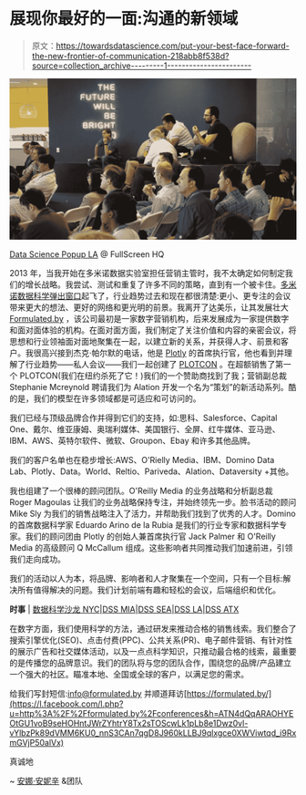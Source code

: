# 展现你最好的一面:沟通的新领域

> 原文：<https://towardsdatascience.com/put-your-best-face-forward-the-new-frontier-of-communication-218abb8f538d?source=collection_archive---------1----------------------->

![](img/fb66dab5c16b359c82145d6cdac68234.png)

[Data Science Popup LA](https://www.dominodatalab.com/datapopups/los_angeles) @ FullScreen HQ

2013 年，当我开始在多米诺数据实验室担任营销主管时，我不太确定如何制定我们的增长战略。我尝试、测试和重复了许多不同的策略，直到有一个被卡住。[多米诺数据科学弹出窗口](https://l.facebook.com/l.php?u=http%3A%2F%2Fwww.dominodatalab.com%2Fdatapopup&h=ATN4dQqARAOHYEOtGU1voB9seHOHntJWrZYhtrY8Tx2sTOScwLk1pLb8e1Dwz0vl-vYlbzPk89dVMM6KU0_nnS3CAn7qgD8J960kLLBJ9qlxgce0XWViwtqd_i9RxmGVjP50alVx)起飞了，行业趋势过去和现在都很清楚:更小、更专注的会议带来更大的想法、更好的网络和更光明的前景。我离开了达美乐，让其发展壮大 [Formulated.by](https://l.facebook.com/l.php?u=http%3A%2F%2Fformulated.by%2F&h=ATN4dQqARAOHYEOtGU1voB9seHOHntJWrZYhtrY8Tx2sTOScwLk1pLb8e1Dwz0vl-vYlbzPk89dVMM6KU0_nnS3CAn7qgD8J960kLLBJ9qlxgce0XWViwtqd_i9RxmGVjP50alVx) ，该公司最初是一家数字营销机构，后来发展成为一家提供数字和面对面体验的机构。在面对面方面，我们制定了关注价值和内容的亲密会议，将思想和行业领袖面对面地聚集在一起，以建立新的关系，并获得人才、前景和客户。我很高兴接到杰克·帕尔默的电话，他是 [Plotly](https://l.facebook.com/l.php?u=http%3A%2F%2Fplot.ly%2F&h=ATN4dQqARAOHYEOtGU1voB9seHOHntJWrZYhtrY8Tx2sTOScwLk1pLb8e1Dwz0vl-vYlbzPk89dVMM6KU0_nnS3CAn7qgD8J960kLLBJ9qlxgce0XWViwtqd_i9RxmGVjP50alVx) 的首席执行官，他也看到并理解了行业趋势——私人会议——我们一起创建了 [PLOTCON](https://l.facebook.com/l.php?u=http%3A%2F%2Fplotcon.plot.ly%2F&h=ATN4dQqARAOHYEOtGU1voB9seHOHntJWrZYhtrY8Tx2sTOScwLk1pLb8e1Dwz0vl-vYlbzPk89dVMM6KU0_nnS3CAn7qgD8J960kLLBJ9qlxgce0XWViwtqd_i9RxmGVjP50alVx) 。在超额销售了第一个 PLOTCON(我们在纽约杀死了它！)我们的一个赞助商找到了我；营销副总裁 Stephanie Mcreynold 聘请我们为 Alation 开发一个名为“策划”的新活动系列。酷的是，我们的模型在许多领域都是可适应和可访问的。

我们已经与顶级品牌合作并得到它们的支持，如:思科、Salesforce、Capital One、戴尔、维亚康姆、奥瑞利媒体、美国银行、全屏、红牛媒体、亚马逊、IBM、AWS、英特尔软件、微软、Groupon、Ebay 和许多其他品牌。

我们的客户名单也在稳步增长:AWS、O'Rielly Media、IBM、Domino Data Lab、Plotly、Data。World、Reltio、Pariveda、Alation、Dataversity +其他。

我也组建了一个很棒的顾问团队。O'Reilly Media 的业务战略和分析副总裁 Roger Magoulas 让我们的业务战略保持专注，并始终领先一步。脸书活动的顾问 Mike Sly 为我们的销售战略注入了活力，并帮助我们找到了优秀的人才。Domino 的首席数据科学家 Eduardo Arino de la Rubia 是我们的行业专家和数据科学专家。我们的顾问团由 Plotly 的创始人兼首席执行官 Jack Palmer 和 O'Reilly Media 的高级顾问 Q McCallum 组成。这些影响者共同推动我们加速前进，引领我们走向成功。

我们的活动以人为本，将品牌、影响者和人才聚集在一个空间，只有一个目标:解决所有值得解决的问题。我们计划前端有趣和轻松的会议，后端组织和优化。

**时事** | [数据科学沙龙 NYC](https://datascience.salon/newyork/)|[DSS MIA](https://datascience.salon/miami/)|[DSS SEA](https://datascience.salon/seattle/)|[DSS LA](https://datascience.salon/la/)|[DSS ATX](https://datascience.salon/austin/)

在数字方面，我们使用科学的方法，通过研发来推动合格的销售线索。我们整合了搜索引擎优化(SEO)、点击付费(PPC)、公共关系(PR)、电子邮件营销、有针对性的展示广告和社交媒体活动，以及一点点科学知识，只推动最合格的线索，最重要的是传播您的品牌意识。我们的团队将与您的团队合作，围绕您的品牌/产品建立一个强大的社区。瞄准本地、全国或全球的客户，以满足您的需求。

给我们写封短信:info@formulated.by 并顺道拜访[https://formulated.by/](https://l.facebook.com/l.php?u=http%3A%2F%2Fformulated.by%2Fconferences&h=ATN4dQqARAOHYEOtGU1voB9seHOHntJWrZYhtrY8Tx2sTOScwLk1pLb8e1Dwz0vl-vYlbzPk89dVMM6KU0_nnS3CAn7qgD8J960kLLBJ9qlxgce0XWViwtqd_i9RxmGVjP50alVx)

真诚地

~ [安娜·安妮辛](http://about.me/annaanisin) &团队